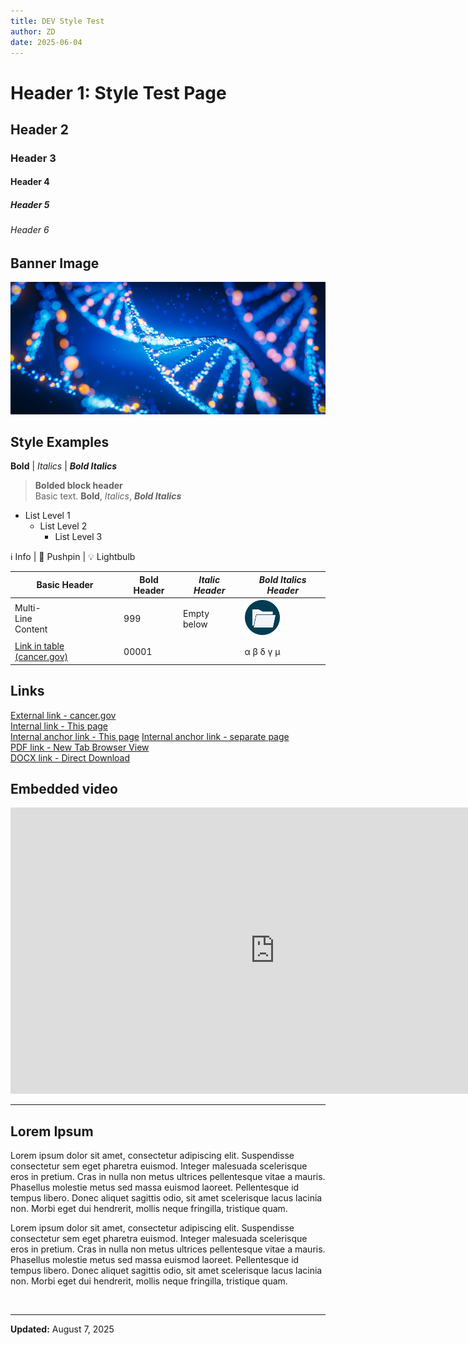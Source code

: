 ```yaml
---
title: DEV Style Test
author: ZD
date: 2025-06-04
---
```


# Header 1: Style Test Page

## Header 2

### Header 3

#### Header 4

##### Header 5

###### Header 6

## Banner Image

![Stylized image of colorful DNA molecules on a blue background](https://raw.githubusercontent.com/CBIIT/ccdi-ods-content/main/pages/images/stock/dna_art_01_800x335.jpg)

## Style Examples

**Bold** | *Italics* | ***Bold Italics***  

>**Bolded block header**  
>Basic text. **Bold**, *Italics*, ***Bold Italics***

- List Level 1
  - List Level 2
    - List Level 3

&#8505; Info | &#128204; Pushpin | &#128161; Lightbulb

| Basic Header | **Bold Header** | *Italic Header* | ***Bold Italics Header*** |
|---|---|---|---|
| Multi-<br>Line<br>Content | 999 | Empty below | ![Folder icon](https://raw.githubusercontent.com/CBIIT/ccdi-ods-content/main/pages/images/icons/folder_icon.png) |
| [Link in table (cancer.gov)](https://cancer.gov)   | 00001 | | &alpha; &beta; &delta; &gamma; &mu; |

## Links

[External link - cancer.gov](https://cancer.gov)  
[Internal link - This page](/post/_Dev_Resources/DEV_Style_Test)  
[Internal anchor link - This page](#lorem-ipsum)
[Internal anchor link - separate page](/post/About/About-ODS#who-we-are)  
[PDF link - New Tab Browser View](https://cbiit.github.io/ccdi-ods-content/pages/documents/test/DSHub_test_file.pdf)  
[DOCX link - Direct Download](https://raw.githubusercontent.com/CBIIT/ccdi-ods-content/main/pages/documents/test/DSHub_test_file.docx)  

## Embedded video

<iframe
  height="458"
  width="845"
  src="https://nci.rev.vbrick.com/embed?id=a938aa7e-3d6e-4dfa-94b5-18ceae3c179a"
  frameborder="0"
  allowfullscreen
  title="Office of Data Sharing, You, and the Data Sharing Lifecycle">
</iframe>

---

## Lorem Ipsum

Lorem ipsum dolor sit amet, consectetur adipiscing elit. Suspendisse consectetur sem eget pharetra euismod. Integer malesuada scelerisque eros in pretium. Cras in nulla non metus ultrices pellentesque vitae a mauris. Phasellus molestie metus sed massa euismod laoreet. Pellentesque id tempus libero. Donec aliquet sagittis odio, sit amet scelerisque lacus lacinia non. Morbi eget dui hendrerit, mollis neque fringilla, tristique quam.

Lorem ipsum dolor sit amet, consectetur adipiscing elit. Suspendisse consectetur sem eget pharetra euismod. Integer malesuada scelerisque eros in pretium. Cras in nulla non metus ultrices pellentesque vitae a mauris. Phasellus molestie metus sed massa euismod laoreet. Pellentesque id tempus libero. Donec aliquet sagittis odio, sit amet scelerisque lacus lacinia non. Morbi eget dui hendrerit, mollis neque fringilla, tristique quam.

&nbsp;  

---

**Updated:** August 7, 2025
